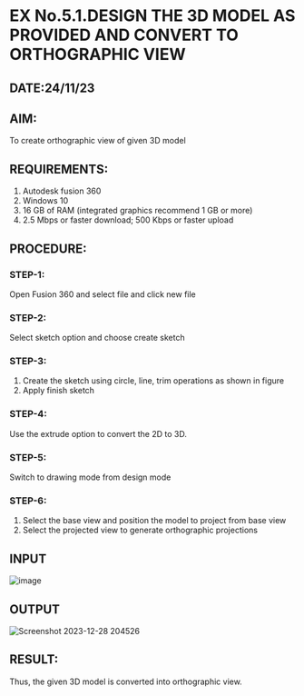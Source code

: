 # EX No.5.1.DESIGN THE 3D MODEL AS PROVIDED AND CONVERT TO ORTHOGRAPHIC VIEW
## DATE:24/11/23

## AIM: 
To create orthographic view of given 3D model

## REQUIREMENTS: 
1. Autodesk fusion 360
2. Windows 10
3. 16 GB of RAM (integrated graphics recommend 1 GB or more)
4. 2.5 Mbps or faster download; 500 Kbps or faster upload 

## PROCEDURE:

### STEP-1:
Open Fusion 360 and select file and click new file

### STEP-2:
Select sketch option and choose create sketch

### STEP-3: 
1. Create the sketch using circle, line, trim operations as shown in figure
2. Apply finish sketch 

### STEP-4:
 Use the extrude option to convert the 2D to 3D.

### STEP-5:
Switch to drawing mode from design mode 
          
### STEP-6:
1. Select the base view and position the model to project from base view 
2. Select the projected view to generate orthographic projections

## INPUT
![image](https://user-images.githubusercontent.com/113594316/199408705-ed302b2a-90c3-41c0-9cc4-791a93366e2a.png)

## OUTPUT

![Screenshot 2023-12-28 204526](https://github.com/mdgj2005/EX-No.5.1.-DESIGN-THE-3D-MODEL-AS-PROVIDED-AND-CONVERT-TO-ORTHOGRAPHIC-VIEW/assets/145533936/2e816731-81e4-49b4-9082-0f5f7937640d)

## RESULT:
Thus, the given 3D model is converted into orthographic view.


